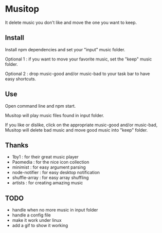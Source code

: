 # Musitop

It delete music you don't like and move the one you want to keep.


## Install

Install npm dependencies and set your "input" music folder.

Optional 1 : if you want to move your favorite music, set the "keep" music folder.

Optional 2 : drop music-good and/or music-bad to your task bar to have easy shortcuts.


## Use

Open command line and npm start.

Musitop will play music files found in input folder.

If you like or dislike, click on the appropriate music-good and/or music-bad, Musitop will delete bad music and move good music into "keep" folder.


## Thanks

* 1by1 : for their great music player
* Paomedia : for the nice icon collection
* minimist : for easy argument parsing
* node-notifier : for easy desktop notification
* shuffle-array : for easy array shuffling
* artists : for creating amazing music


## TODO

* handle when no more music in input folder
* handle a config file
* make it work under linux
* add a gif to show it working